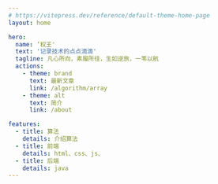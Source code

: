 ```yaml
---
# https://vitepress.dev/reference/default-theme-home-page
layout: home

hero:
  name: ‘权王'
  text: '记录技术的点点滴滴'
  tagline: 凡心所向，素履所往，生如逆旅，一苇以航
  actions:
    - theme: brand
      text: 最新文章
      link: /algorithm/array
    - theme: alt
      text: 简介
      link: /about

features:
  - title: 算法
    details: 介绍算法
  - title: 前端
    details: html、css、js、
  - title: 后端
    details: java
---
```

